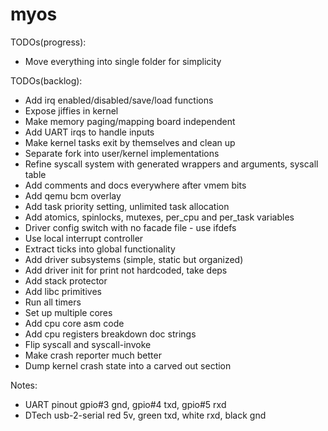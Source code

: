 # myos

TODOs(progress):
- Move everything into single folder for simplicity

TODOs(backlog):
- Add irq enabled/disabled/save/load functions
- Expose jiffies in kernel
- Make memory paging/mapping board independent
- Add UART irqs to handle inputs
- Make kernel tasks exit by themselves and clean up
- Separate fork into user/kernel implementations
- Refine syscall system with generated wrappers and arguments, syscall table
- Add comments and docs everywhere after vmem bits
- Add qemu bcm overlay
- Add task priority setting, unlimited task allocation
- Add atomics, spinlocks, mutexes, per_cpu and per_task variables
- Driver config switch with no facade file - use ifdefs
- Use local interrupt controller
- Extract ticks into global functionality
- Add driver subsystems (simple, static but organized)
- Add driver init for print not hardcoded, take deps
- Add stack protector
- Add libc primitives
- Run all timers
- Set up multiple cores
- Add cpu core asm code
- Add cpu registers breakdown doc strings
- Flip syscall and syscall-invoke
- Make crash reporter much better
- Dump kernel crash state into a carved out section

Notes:
- UART pinout gpio#3 gnd, gpio#4 txd, gpio#5 rxd
- DTech usb-2-serial red 5v, green txd, white rxd, black gnd
